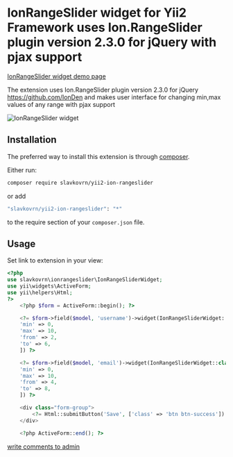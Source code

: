 # IonRangeSlider widget for Yii2 Framework uses Ion.RangeSlider plugin version 2.3.0 for jQuery with pjax support
[IonRangeSlider widget demo page](http://yii2.kadastrcard.ru/ionrangeslider)

The extension uses Ion.RangeSlider plugin version 2.3.0 for jQuery https://github.com/IonDen
and makes user interface for changing min,max values of any range with pjax support

![IonRangeSlider widget](http://yii2.kadastrcard.ru/uploads/ionrangeslider.jpg)

## Installation

The preferred way to install this extension is through [composer](http://getcomposer.org/download/).

Either run:

```bash
composer require slavkovrn/yii2-ion-rangeslider
```

or add

```bash
"slavkovrn/yii2-ion-rangeslider": "*"
```

to the require section of your `composer.json` file.

Usage
-----

Set link to extension in your view:

```php
<?php
use slavkovrn\ionrangeslider\IonRangeSliderWidget;
use yii\widgets\ActiveForm;
use yii\helpers\Html;
?>
    <?php $form = ActiveForm::begin(); ?>

    <?= $form->field($model, 'username')->widget(IonRangeSliderWidget::class,[
	'min' => 0,
	'max' => 10,
	'from' => 2,
	'to' => 6,
    ]) ?>

    <?= $form->field($model, 'email')->widget(IonRangeSliderWidget::class,[
	'min' => 0,
	'max' => 10,
	'from' => 4,
	'to' => 8,
    ]) ?>

    <div class="form-group">
        <?= Html::submitButton('Save', ['class' => 'btn btn-success']) ?>
    </div>

    <?php ActiveForm::end(); ?>​
```
<a href="mailto:slavko.chita@gmail.com">write comments to admin</a>
